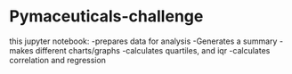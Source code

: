 # Pymaceuticals-challenge
this jupyter notebook: 
-prepares data for analysis
    -Generates a summary
    -makes different charts/graphs
    -calculates quartiles, and iqr
    -calculates correlation and regression
    